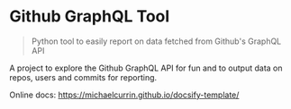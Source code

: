 # Github GraphQL Tool
> Python tool to easily report on data fetched from Github's GraphQL API

A project to explore the Github GraphQL API for fun and to output data on repos, users and commits for reporting.

Online docs: https://michaelcurrin.github.io/docsify-template/
